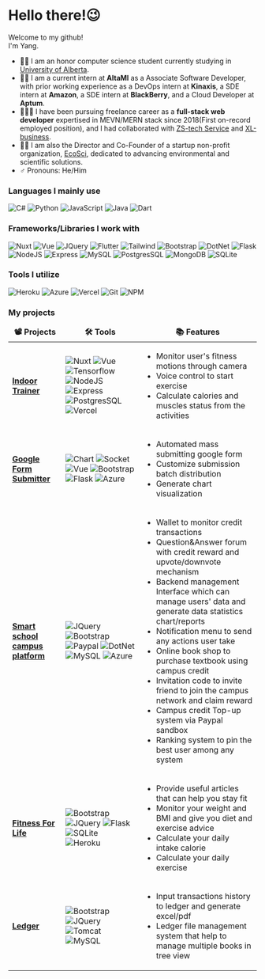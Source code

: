 <h1>Hello there!😉</h1>

Welcome to my github! </br> I'm Yang.

- 👨‍🎓 I am an honor computer science student currently studying in [University of Alberta](https://www.ualberta.ca/index.html).
- :man_technologist: I am a current intern at __AltaMl__ as a Associate Software Developer, with prior working experience as a DevOps intern at __Kinaxis__, a SDE intern at __Amazon__, a SDE intern at __BlackBerry__, and a Cloud Developer at __Aptum__.
- 🧑🏻‍💻 I have been pursuing freelance career as a __full-stack web developer__ expertised in MEVN/MERN stack since 2018(First on-record employed position), and I had collaborated with [ZS-tech Service](https://www.zs-tech.ca/) and [XL-business](https://www.xlsbs.ca/).
- :man_office_worker: I am also the Director and Co-Founder of a startup non-profit organization, [EcoSci](https://www.ecosci.tech/), dedicated to advancing environmental and scientific solutions. 
- ♂ Pronouns: He/Him

<h3>Languages I mainly use</h3>
<p>
  <img alt="C#" src="https://img.shields.io/badge/C%23-239120?style=for-the-badge&logo=c-sharp&logoColor=white" />
  <img alt="Python" src="https://img.shields.io/badge/Python-3776AB?style=for-the-badge&logo=python&logoColor=white" /> 
  <img alt="JavaScript" src="https://img.shields.io/badge/JavaScript-F7DF1E?style=for-the-badge&logo=javascript&logoColor=black" />
  <img alt="Java" src="https://img.shields.io/badge/Java-ED8B00?style=for-the-badge&logo=java&logoColor=white" />
  <img alt="Dart" src="https://img.shields.io/badge/Dart-0175C2?style=for-the-badge&logo=dart&logoColor=white" />
</p>


<h3>Frameworks/Libraries I work with</h3>
<p>
  <img alt="Nuxt" src="https://img.shields.io/badge/Nuxt-002E3B?style=for-the-badge&logo=nuxtdotjs&logoColor=#00DC82" />
  <img alt="Vue" src="https://img.shields.io/badge/Vue.js-35495E?style=for-the-badge&logo=vue.js&logoColor=4FC08D" />
  <img alt="JQuery" src="https://img.shields.io/badge/jQuery-0769AD?style=for-the-badge&logo=jquery&logoColor=white" />
  <img alt="Flutter" src="https://img.shields.io/badge/Flutter-02569B?style=for-the-badge&logo=flutter&logoColor=white" />
  <img alt="Tailwind" src="https://img.shields.io/badge/Tailwind_CSS-38B2AC?style=for-the-badge&logo=tailwind-css&logoColor=white" />
  <img alt="Bootstrap" src="https://img.shields.io/badge/Bootstrap-563D7C?style=for-the-badge&logo=bootstrap&logoColor=white" />
  <img alt="DotNet" src="https://img.shields.io/badge/.NET-5C2D91?style=for-the-badge&logo=.net&logoColor=white" />
  <img alt="Flask" src="https://img.shields.io/badge/Flask-000000?style=for-the-badge&logo=flask&logoColor=white" />
  <img alt="NodeJS" src="https://img.shields.io/badge/Node.js-43853D?style=for-the-badge&logo=node.js&logoColor=white" />
  <img alt="Express" src="https://img.shields.io/badge/Express.js-404D59?style=for-the-badge" />
  <img alt="MySQL" src="https://img.shields.io/badge/MySQL-00000F?style=for-the-badge&logo=mysql&logoColor=white" />
  <img alt="PostgresSQL" src="https://img.shields.io/badge/PostgreSQL-316192?style=for-the-badge&logo=postgresql&logoColor=white" />
  <img alt="MongoDB" src="https://img.shields.io/badge/MongoDB-4EA94B?style=for-the-badge&logo=mongodb&logoColor=white" /> 
  <img alt="SQLite" src="https://img.shields.io/badge/SQLite-07405E?style=for-the-badge&logo=sqlite&logoColor=white" />
</p>

<h3>Tools I utilize</h3>
<p>
  <img alt="Heroku" src="https://img.shields.io/badge/Heroku-430098?style=for-the-badge&logo=heroku&logoColor=white" />
  <img alt="Azure" src="https://img.shields.io/badge/Microsoft_Azure-0089D6?style=for-the-badge&logo=microsoft-azure&logoColor=white" /> 
  <img alt="Vercel" src="https://img.shields.io/badge/Vercel-000000?style=for-the-badge&logo=vercel&logoColor=white" />
  <img alt="Git" src="https://img.shields.io/badge/-Git-F05032?style=for-the-badge&logo=git&logoColor=white" />
  <img alt="NPM" src="https://img.shields.io/badge/-NPM-CB3837?style=for-the-badge&logo=npm&logoColor=white" />
</p>

<h3>My projects</h3>
<table>
  <thead align="center">
    <tr border: none;>
      <td><b>📽️ Projects</b></td>
      <td><b>🛠️ Tools</b></td>
      <td><b>📚 Features</b></td>
    </tr>
  </thead>
  <tbody>
    <tr>
      <td><a href="https://github.com/NorthstarWang/IndoorTrainer"><b>Indoor Trainer</b></a></td>
      <td>
          <img alt="Nuxt" src="https://img.shields.io/badge/Nuxt-002E3B?style=for-the-badge&logo=nuxtdotjs&logoColor=#00DC82" />
          <img alt="Vue" src="https://img.shields.io/badge/Vue.js-35495E?style=for-the-badge&logo=vue.js&logoColor=4FC08D" />
          <img alt="Tensorflow" src="https://img.shields.io/badge/TensorFlow-FF6F00?style=for-the-badge&logo=tensorflow&logoColor=white" />
          <img alt="NodeJS" src="https://img.shields.io/badge/Node.js-43853D?style=for-the-badge&logo=node.js&logoColor=white" />
          <img alt="Express" src="https://img.shields.io/badge/Express.js-404D59?style=for-the-badge" />
          <img alt="PostgresSQL" src="https://img.shields.io/badge/PostgreSQL-316192?style=for-the-badge&logo=postgresql&logoColor=white" />
          <img alt="Vercel" src="https://img.shields.io/badge/Vercel-000000?style=for-the-badge&logo=vercel&logoColor=white" />
      </td>
      <td>
        <ul>
          <li>Monitor user's fitness motions through camera</li>
          <li>Voice control to start exercise</li>
          <li>Calculate calories and muscles status from the activities</li>
          </ul>
      </td>
    </tr>
    <tr>
      <td><a href="https://github.com/NorthstarWang/Juncus.tech"><b>Google Form Submitter</b></a></td>
      <td>
      
  <img alt="Chart" src="https://img.shields.io/badge/chart.js-F5788D.svg?style=for-the-badge&logo=chart.js&logoColor=white" />
  <img alt="Socket" src="https://img.shields.io/badge/Socket.io-black?style=for-the-badge&logo=socket.io&badgeColor=010101" />
  <img alt="Vue" src="https://img.shields.io/badge/Vue.js-35495E?style=for-the-badge&logo=vue.js&logoColor=4FC08D" />
  <img alt="Bootstrap" src="https://img.shields.io/badge/Bootstrap-563D7C?style=for-the-badge&logo=bootstrap&logoColor=white" />
  <img alt="Flask" src="https://img.shields.io/badge/Flask-000000?style=for-the-badge&logo=flask&logoColor=white" />
  <img alt="Azure" src="https://img.shields.io/badge/Microsoft_Azure-0089D6?style=for-the-badge&logo=microsoft-azure&logoColor=white" /> 
      </td>
      <td>
      <ul>
        <li>Automated mass submitting google form</li>
        <li>Customize submission batch distribution</li>
        <li>Generate chart visualization</li>
        </ul>
      </td>
    </tr>
    <tr>
      <td><a href="https://github.com/NorthstarWang/NYP-Journey"><b>Smart school campus platform</b></a></td>
      <td>
  <img alt="JQuery" src="https://img.shields.io/badge/jQuery-0769AD?style=for-the-badge&logo=jquery&logoColor=white" />
  <img alt="Bootstrap" src="https://img.shields.io/badge/Bootstrap-563D7C?style=for-the-badge&logo=bootstrap&logoColor=white" />
  <img alt="Paypal" src="https://img.shields.io/badge/PayPal-00457C?style=for-the-badge&logo=paypal&logoColor=white" />
  <img alt="DotNet" src="https://img.shields.io/badge/.NET-5C2D91?style=for-the-badge&logo=.net&logoColor=white" />
  <img alt="MySQL" src="https://img.shields.io/badge/MySQL-00000F?style=for-the-badge&logo=mysql&logoColor=white" />
  <img alt="Azure" src="https://img.shields.io/badge/Microsoft_Azure-0089D6?style=for-the-badge&logo=microsoft-azure&logoColor=white" />
      </td>
      <td>
      <ul>
        <li>Wallet to monitor credit transactions</li>
        <li>Question&Answer forum with credit reward and upvote/downvote mechanism</li>
        <li>Backend management Interface which can manage users' data and generate data statistics chart/reports</li>
        <li>Notification menu to send any actions user take</li>
        <li>Online book shop to purchase textbook using campus credit</li>
        <li>Invitation code to invite friend to join the campus network and claim reward</li>
        <li>Campus credit Top-up system via Paypal sandbox</li>
        <li>Ranking system to pin the best user among any system</li>
        </ul></td>
    </tr>
    <tr>
      <td><a href="https://github.com/NorthstarWang/Fitness-for-life"><b>Fitness For Life</b></a></td>
      <td>
  <img alt="Bootstrap" src="https://img.shields.io/badge/Bootstrap-563D7C?style=for-the-badge&logo=bootstrap&logoColor=white" />
  <img alt="JQuery" src="https://img.shields.io/badge/jQuery-0769AD?style=for-the-badge&logo=jquery&logoColor=white" />
  <img alt="Flask" src="https://img.shields.io/badge/Flask-000000?style=for-the-badge&logo=flask&logoColor=white" />
  <img alt="SQLite" src="https://img.shields.io/badge/SQLite-07405E?style=for-the-badge&logo=sqlite&logoColor=white" />
  <img alt="Heroku" src="https://img.shields.io/badge/Heroku-430098?style=for-the-badge&logo=heroku&logoColor=white" />
      </td>
      <td>
      <ul>
        <li>Provide useful articles that can help you stay fit</li>
        <li>Monitor your weight and BMI and give you diet and exercise advice</li>
        <li>Calculate your daily intake calorie</li>
        <li>Calculate your daily exercise</li>
        </ul>
      </td>
    </tr>
    <tr>
      <td><a href="https://github.com/NorthstarWang/Ledger"><b>Ledger</b></a></td>
      <td>
  <img alt="Bootstrap" src="https://img.shields.io/badge/Bootstrap-563D7C?style=for-the-badge&logo=bootstrap&logoColor=white" />
  <img alt="JQuery" src="https://img.shields.io/badge/jQuery-0769AD?style=for-the-badge&logo=jquery&logoColor=white" />
  <img alt="Tomcat" src="https://img.shields.io/badge/apache%20tomcat-%23F8DC75.svg?style=for-the-badge&logo=apache-tomcat&logoColor=black" />
  <img alt="MySQL" src="https://img.shields.io/badge/MySQL-00000F?style=for-the-badge&logo=mysql&logoColor=white" />
      </td>
      <td>
      <ul>
        <li>Input transactions history to ledger and generate excel/pdf</li>
        <li>Ledger file management system that help to manage multiple books in tree view</li>
        </ul>
      </td>
    </tr>
  </tbody>
</table>
